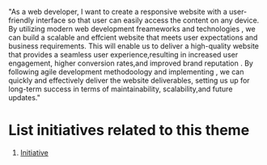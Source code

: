 "As a web developer, I want to create a responsive website with a user-friendly interface 
so that user can easily access the content on any device. By utilizing modern web development freameworks and technologies ,
we can build a scalable and effcient website that meets user expectations and business requirements.
This will enable us to deliver a high-quality website that provides a seamless user experience,resulting in increased user engagement,
higher conversion rates,and improved brand reputation . By following agile development methodoology and implementing ,
we can quickly and effectively deliver the website deliverables, setting us up for long-term success in terms of maintainability,
scalability,and future updates."

# List initiatives related to this theme
1. [Initiative](documentation/templates/theme/initiatives/initiative_template.md)